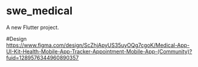 # swe_medical

A new Flutter project.

#Design
https://www.figma.com/design/ScZhjApyUS35uyOQg7cgoK/Medical-App-UI-Kit-Health-Mobile-App-Tracker-Appointment-Mobile-App-(Community)?fuid=1289576344960890357
